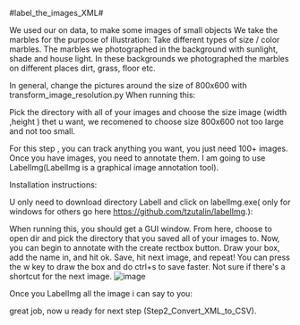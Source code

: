 #label_the_images_XML#


We used our on data, to make some images of small objects
We take the marbles for the purpose of illustration:
Take different types of size / color marbles.
The marbles we photographed in the background with sunlight, shade and house light.
In these backgrounds we photographed the marbles on different places dirt, grass, floor etc.

In general, change the pictures around the size of 800x600 with transform_image_resolution.py 
When running this:

Pick the directory with all of your images and choose the size image (width ,height ) thet u want,
we recomened to choose size  800x600  not too large and not too small.


For this step , you can track anything you want, you just need 100+ images. Once you have images, you need to annotate them.
I am going to use LabelImg(LabelImg is a graphical image annotation tool).


Installation instructions:

U only need to download directory LabelI and click on labelImg.exe( only for windows for others go here https://github.com/tzutalin/labelImg.): 


When running this, you should get a GUI window. From here, choose to open dir and pick the directory that you saved all of your images to. Now, you can begin to annotate with the create rectbox button. Draw your box, add the name in, and hit ok. Save, hit next image, and repeat! You can press the w key to draw the box and do ctrl+s to save faster. Not sure if there's a shortcut for the next image.
![image](https://user-images.githubusercontent.com/56115477/149636550-9f5c8b3f-1624-4585-a0b1-84abb072b006.png)


Once you LabelImg all the image i can say to you: 

great job, now u ready for next step (Step2_Convert_XML_to_CSV).
